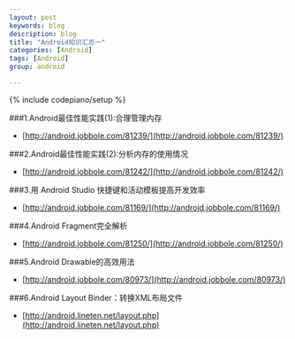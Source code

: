 ```yaml
---
layout: post
keywords: blog
description: blog
title: "Android知识汇总一"
categories: [Android]
tags: [Android]
group: android

---
```

{% include codepiano/setup %}

###1.Android最佳性能实践(1):合理管理内存
* [http://android.jobbole.com/81239/](http://android.jobbole.com/81239/)

###2.Android最佳性能实践(2):分析内存的使用情况
* [http://android.jobbole.com/81242/](http://android.jobbole.com/81242/)

###3.用 Android Studio 快捷键和活动模板提高开发效率
* [http://android.jobbole.com/81169/](http://android.jobbole.com/81169/)

###4.Android Fragment完全解析
* [http://android.jobbole.com/81250/](http://android.jobbole.com/81250/)

###5.Android Drawable的高效用法
* [http://android.jobbole.com/80973/](http://android.jobbole.com/80973/)

###6.Android Layout Binder：转换XML布局文件
* [http://android.lineten.net/layout.php](http://android.lineten.net/layout.php)